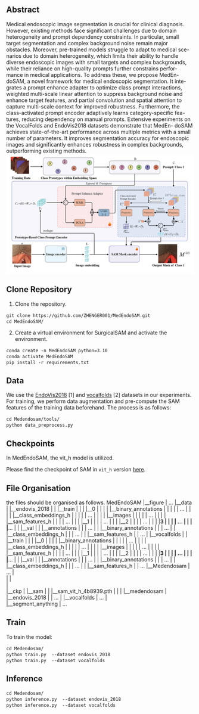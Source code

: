 ## Abstract 
Medical endoscopic image segmentation is crucial for clinical
diagnosis. However, existing methods face significant challenges due to
domain heterogeneity and prompt dependency constraints. In particular,
small target segmentation and complex background noise remain major
obstacles. Moreover, pre-trained models struggle to adapt to medical sce-
narios due to domain heterogeneity, which limits their ability to handle
diverse endoscopic images with small targets and complex backgrounds,
while their reliance on high-quality prompts further constrains perfor-
mance in medical applications. To address these, we propose MedEn-
doSAM, a novel framework for medical endoscopic segmentation. It inte-
grates a prompt enhance adapter to optimize class prompt interactions,
weighted multi-scale linear attention to suppress background noise and
enhance target features, and partial convolution and spatial attention to
capture multi-scale context for improved robustness. Furthermore, the
class-activated prompt encoder adaptively learns category-specific fea-
tures, reducing dependency on manual prompts. Extensive experiments
on the VocalFolds and EndoVis2018 datasets demonstrate that MedEn-
doSAM achieves state-of-the-art performance across multiple metrics
with a small number of parameters. It improves segmentation accuracy
for endoscopic images and significantly enhances robustness in complex
backgrounds, outperforming existing methods.
![](figure/framework.jpg)
## Clone Repository
1. Clone the repository.
``` shell
git clone https://github.com/ZHENGER001/MedEndoSAM.git
cd MedEndoSAM/
```
2. Create a virtual environment for SurgicalSAM and activate the environment.
```shell
conda create -n MedEndoSAM python=3.10
conda activate MedEndoSAM
pip install -r requirements.txt
```
## Data
We use the [EndoVis2018](https://endovissub2018-roboticscenesegmentation.grand-challenge.org/) [1] and [vocalfolds](https://github.com/imesluh/vocalfolds) [2] datasets in our experiments. 
For training, we perform data augmentation and pre-compute the SAM features of the training data beforehand. The process is as follows:
```
cd Medendosam/tools/
python data_preprocess.py
```
## Checkpoints

In MedEndoSAM, the vit_h model is utilized.

Please find the checkpoint of SAM in `vit_h` version [here](https://dl.fbaipublicfiles.com/segment_anything/sam_vit_h_4b8939.pth). 

##  File Organisation
the files should be organised as follows.
MedEndoSAM
    |__figure
    |    ...
    |__data
    |    |__endovis_2018
    |    |    |__train
    |    |    |   |__0
    |    |    |   |  |__binary_annotations
    |    |    |   |  |     ...
    |    |    |   |  |__class_embeddings_h
    |    |    |   |  |     ...
    |    |    |   |  |__images
    |    |    |   |  |     ...
    |    |    |   |  |__sam_features_h
    |    |    |   |       ...
    |    |    |   |__1
    |    |    |   |  ...
    |    |    |   |__2
    |    |    |   |  ...
    |    |    |   |__3
    |    |    |   |  ...
    |    |    |   |__...
    |    |    |__val
    |    |        |__annotations
    |    |        |     ...
    |    |        |__binary_annotations
    |    |        |     ...
    |    |        |__class_embeddings_h
    |    |        |     ...
    |    |        |__sam_features_h
    |    |              ...
    |    |__vocalfolds
    |    |    |__train
    |    |    |   |__0
    |    |    |   |  |__binary_annotations
    |    |    |   |  |     ...
    |    |    |   |  |__class_embeddings_h
    |    |    |   |  |     ...
    |    |    |   |  |__images
    |    |    |   |  |     ...
    |    |    |   |  |__sam_features_h
    |    |    |   |       ...
    |    |    |   |__1
    |    |    |   |  ...
    |    |    |   |__2
    |    |    |   |  ...
    |    |    |   |__3
    |    |    |   |  ...
    |    |    |   |__...
    |    |    |__val
    |    |        |__annotations
    |    |        |     ...
    |    |        |__binary_annotations
    |    |        |     ...
    |    |        |__class_embeddings_h
    |    |        |     ...
    |    |        |__sam_features_h
    |    |              ...
    |__Medendosam
    |   ...
    |      
    | 
    |   
    |   
    |__ckp
    |    |__sam
    |    |   |__sam_vit_h_4b8939.pth
    |    |
    |    |__medendosam
    |            |__endovis_2018
    |            |     ...
    |            |__vocalfolds
    |                    ...
    |   
    |__segment_anything
    |    ...

##  Train
To train the model:
```
cd Medendosam/
python train.py  --dataset endovis_2018
python train.py  --dataset vocalfolds
```

##  Inference
```
cd Medendosam/
python inference.py  --dataset endovis_2018
python inference.py  --dataset vocalfolds
